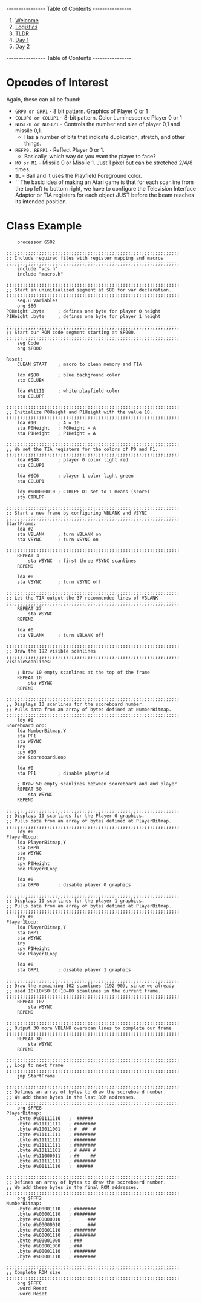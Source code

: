 ---------------- Table of Contents ---------------- 

1. [Welcome](#welcome)
2. [Logistics](#logistics)
3. [TLDR](#tldr)
4. [Day 1](#day1)
5. [Day 2](#day2)

---------------- Table of Contents ---------------- 

# <a id='opcodes'></a> Opcodes of Interest
Again, these can all be found: 
* `GRP0 or GRP1` - 8 bit pattern. Graphics of Player 0 or 1
* `COLUP0 or COLUP1` - 8-bit pattern. Color Luminescence Player 0 or 1
* `NUSIZ0 or NUSIZ1` - Controls the number and size of player 0,1 and missile 0,1.
	* Has a number of bits that indicate duplication, stretch, and other things.
* `REFP0, REFP1` - Reflect Player 0 or 1. 
	* Basically, which way do you want the player to face?
* `M0 or M1` - Missile 0 or Missile 1. Just 1 pixel but can be stretched 2/4/8 times.
* `BL` - Ball and it uses the Playfield Foreground color.
* ``
The basic idea of making an Atari game is that for each scanline from the top left to bottom right, we have to configure the Television Interface Adaptor or TIA registers for each object JUST before the beam reaches its intended position.

# <a id='classexample'></a>Class Example
```asm6502
    processor 6502

;;;;;;;;;;;;;;;;;;;;;;;;;;;;;;;;;;;;;;;;;;;;;;;;;;;;;;;;;;;;;;;;
;; Include required files with register mapping and macros
;;;;;;;;;;;;;;;;;;;;;;;;;;;;;;;;;;;;;;;;;;;;;;;;;;;;;;;;;;;;;;;;
    include "vcs.h"
    include "macro.h"

;;;;;;;;;;;;;;;;;;;;;;;;;;;;;;;;;;;;;;;;;;;;;;;;;;;;;;;;;;;;;;;;
;; Start an uninitialized segment at $80 for var declaration.
;;;;;;;;;;;;;;;;;;;;;;;;;;;;;;;;;;;;;;;;;;;;;;;;;;;;;;;;;;;;;;;;
    seg.u Variables
    org $80
P0Height .byte     ; defines one byte for player 0 height
P1Height .byte     ; defines one byte for player 1 height

;;;;;;;;;;;;;;;;;;;;;;;;;;;;;;;;;;;;;;;;;;;;;;;;;;;;;;;;;;;;;;;;
;; Start our ROM code segment starting at $F000.
;;;;;;;;;;;;;;;;;;;;;;;;;;;;;;;;;;;;;;;;;;;;;;;;;;;;;;;;;;;;;;;;
    seg Code
    org $F000

Reset:
    CLEAN_START    ; macro to clean memory and TIA

    ldx #$80       ; blue background color
    stx COLUBK

    lda #%1111     ; white playfield color
    sta COLUPF

;;;;;;;;;;;;;;;;;;;;;;;;;;;;;;;;;;;;;;;;;;;;;;;;;;;;;;;;;;;;;;;;
;; Initialize P0Height and P1Height with the value 10.
;;;;;;;;;;;;;;;;;;;;;;;;;;;;;;;;;;;;;;;;;;;;;;;;;;;;;;;;;;;;;;;;
    lda #10        ; A = 10
    sta P0Height   ; P0Height = A
    sta P1Height   ; P1Height = A

;;;;;;;;;;;;;;;;;;;;;;;;;;;;;;;;;;;;;;;;;;;;;;;;;;;;;;;;;;;;;;;;
;; We set the TIA registers for the colors of P0 and P1.
;;;;;;;;;;;;;;;;;;;;;;;;;;;;;;;;;;;;;;;;;;;;;;;;;;;;;;;;;;;;;;;;
    lda #$48       ; player 0 color light red
    sta COLUP0

    lda #$C6       ; player 1 color light green
    sta COLUP1

    ldy #%00000010 ; CTRLPF D1 set to 1 means (score)
    sty CTRLPF

;;;;;;;;;;;;;;;;;;;;;;;;;;;;;;;;;;;;;;;;;;;;;;;;;;;;;;;;;;;;;;;;
;; Start a new frame by configuring VBLANK and VSYNC
;;;;;;;;;;;;;;;;;;;;;;;;;;;;;;;;;;;;;;;;;;;;;;;;;;;;;;;;;;;;;;;;
StartFrame:
    lda #2
    sta VBLANK     ; turn VBLANK on
    sta VSYNC      ; turn VSYNC on

;;;;;;;;;;;;;;;;;;;;;;;;;;;;;;;;;;;;;;;;;;;;;;;;;;;;;;;;;;;;;;;;
    REPEAT 3
        sta WSYNC  ; first three VSYNC scanlines
    REPEND

    lda #0
    sta VSYNC      ; turn VSYNC off

;;;;;;;;;;;;;;;;;;;;;;;;;;;;;;;;;;;;;;;;;;;;;;;;;;;;;;;;;;;;;;;;
;; Let the TIA output the 37 recommended lines of VBLANK
;;;;;;;;;;;;;;;;;;;;;;;;;;;;;;;;;;;;;;;;;;;;;;;;;;;;;;;;;;;;;;;;
    REPEAT 37
        sta WSYNC
    REPEND

    lda #0
    sta VBLANK     ; turn VBLANK off

;;;;;;;;;;;;;;;;;;;;;;;;;;;;;;;;;;;;;;;;;;;;;;;;;;;;;;;;;;;;;;;;
;; Draw the 192 visible scanlines
;;;;;;;;;;;;;;;;;;;;;;;;;;;;;;;;;;;;;;;;;;;;;;;;;;;;;;;;;;;;;;;;
VisibleScanlines:

    ; Draw 10 empty scanlines at the top of the frame
    REPEAT 10
        sta WSYNC
    REPEND

;;;;;;;;;;;;;;;;;;;;;;;;;;;;;;;;;;;;;;;;;;;;;;;;;;;;;;;;;;;;;;;;
;; Displays 10 scanlines for the scoreboard number.
;; Pulls data from an array of bytes defined at NumberBitmap.
;;;;;;;;;;;;;;;;;;;;;;;;;;;;;;;;;;;;;;;;;;;;;;;;;;;;;;;;;;;;;;;;
    ldy #0
ScoreboardLoop:
    lda NumberBitmap,Y
    sta PF1
    sta WSYNC
    iny
    cpy #10
    bne ScoreboardLoop

    lda #0
    sta PF1        ; disable playfield

    ; Draw 50 empty scanlines between scoreboard and and player
    REPEAT 50
        sta WSYNC
    REPEND

;;;;;;;;;;;;;;;;;;;;;;;;;;;;;;;;;;;;;;;;;;;;;;;;;;;;;;;;;;;;;;;;
;; Displays 10 scanlines for the Player 0 graphics.
;; Pulls data from an array of bytes defined at PlayerBitmap.
;;;;;;;;;;;;;;;;;;;;;;;;;;;;;;;;;;;;;;;;;;;;;;;;;;;;;;;;;;;;;;;;
    ldy #0
Player0Loop:
    lda PlayerBitmap,Y
    sta GRP0
    sta WSYNC
    iny
    cpy P0Height
    bne Player0Loop

    lda #0
    sta GRP0       ; disable player 0 graphics

;;;;;;;;;;;;;;;;;;;;;;;;;;;;;;;;;;;;;;;;;;;;;;;;;;;;;;;;;;;;;;;;
;; Displays 10 scanlines for the player 1 graphics.
;; Pulls data from an array of bytes defined at PlayerBitmap.
;;;;;;;;;;;;;;;;;;;;;;;;;;;;;;;;;;;;;;;;;;;;;;;;;;;;;;;;;;;;;;;;
    ldy #0
Player1Loop:
    lda PlayerBitmap,Y
    sta GRP1
    sta WSYNC
    iny
    cpy P1Height
    bne Player1Loop

    lda #0
    sta GRP1       ; disable player 1 graphics

;;;;;;;;;;;;;;;;;;;;;;;;;;;;;;;;;;;;;;;;;;;;;;;;;;;;;;;;;;;;;;;;
;; Draw the remaining 102 scanlines (192-90), since we already
;; used 10+10+50+10+10=80 scanlines in the current frame.
;;;;;;;;;;;;;;;;;;;;;;;;;;;;;;;;;;;;;;;;;;;;;;;;;;;;;;;;;;;;;;;;
    REPEAT 102
        sta WSYNC
    REPEND

;;;;;;;;;;;;;;;;;;;;;;;;;;;;;;;;;;;;;;;;;;;;;;;;;;;;;;;;;;;;;;;;
;; Output 30 more VBLANK overscan lines to complete our frame
;;;;;;;;;;;;;;;;;;;;;;;;;;;;;;;;;;;;;;;;;;;;;;;;;;;;;;;;;;;;;;;;
    REPEAT 30
        sta WSYNC
    REPEND

;;;;;;;;;;;;;;;;;;;;;;;;;;;;;;;;;;;;;;;;;;;;;;;;;;;;;;;;;;;;;;;;
;; Loop to next frame
;;;;;;;;;;;;;;;;;;;;;;;;;;;;;;;;;;;;;;;;;;;;;;;;;;;;;;;;;;;;;;;;
    jmp StartFrame

;;;;;;;;;;;;;;;;;;;;;;;;;;;;;;;;;;;;;;;;;;;;;;;;;;;;;;;;;;;;;;;;
;; Defines an array of bytes to draw the scoreboard number.
;; We add these bytes in the last ROM addresses.
;;;;;;;;;;;;;;;;;;;;;;;;;;;;;;;;;;;;;;;;;;;;;;;;;;;;;;;;;;;;;;;;
    org $FFE8
PlayerBitmap:
    .byte #%01111110   ;  ######
    .byte #%11111111   ; ########
    .byte #%10011001   ; #  ##  #
    .byte #%11111111   ; ########
    .byte #%11111111   ; ########
    .byte #%11111111   ; ########
    .byte #%10111101   ; # #### #
    .byte #%11000011   ; ##    ##
    .byte #%11111111   ; ########
    .byte #%01111110   ;  ######

;;;;;;;;;;;;;;;;;;;;;;;;;;;;;;;;;;;;;;;;;;;;;;;;;;;;;;;;;;;;;;;;
;; Defines an array of bytes to draw the scoreboard number.
;; We add these bytes in the final ROM addresses.
;;;;;;;;;;;;;;;;;;;;;;;;;;;;;;;;;;;;;;;;;;;;;;;;;;;;;;;;;;;;;;;;
    org $FFF2
NumberBitmap:
    .byte #%00001110   ; ########
    .byte #%00001110   ; ########
    .byte #%00000010   ;      ###
    .byte #%00000010   ;      ###
    .byte #%00001110   ; ########
    .byte #%00001110   ; ########
    .byte #%00001000   ; ###
    .byte #%00001000   ; ###
    .byte #%00001110   ; ########
    .byte #%00001110   ; ########

;;;;;;;;;;;;;;;;;;;;;;;;;;;;;;;;;;;;;;;;;;;;;;;;;;;;;;;;;;;;;;;;
;; Complete ROM size
;;;;;;;;;;;;;;;;;;;;;;;;;;;;;;;;;;;;;;;;;;;;;;;;;;;;;;;;;;;;;;;;
    org $FFFC
    .word Reset
    .word Reset

```